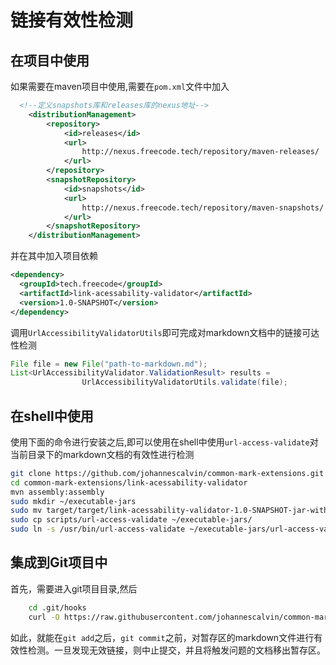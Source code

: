 # 链接有效性检测

## 在项目中使用

如果需要在maven项目中使用,需要在`pom.xml`文件中加入

```xml
  <!--定义snapshots库和releases库的nexus地址-->
    <distributionManagement>
        <repository>
            <id>releases</id>
            <url>
                http://nexus.freecode.tech/repository/maven-releases/
            </url>
        </repository>
        <snapshotRepository>
            <id>snapshots</id>
            <url>
                http://nexus.freecode.tech/repository/maven-snapshots/
            </url>
        </snapshotRepository>
    </distributionManagement>
```

并在其中加入项目依赖

```xml
<dependency>
  <groupId>tech.freecode</groupId>
  <artifactId>link-acessability-validator</artifactId>
  <version>1.0-SNAPSHOT</version>
</dependency>
```

调用`UrlAccessibilityValidatorUtils`即可完成对markdown文档中的链接可达性检测

```java
File file = new File("path-to-markdown.md");
List<UrlAccessibilityValidator.ValidationResult> results =
                UrlAccessibilityValidatorUtils.validate(file);
```

## 在shell中使用

使用下面的命令进行安装之后,即可以使用在shell中使用`url-access-validate`对当前目录下的markdown文档的有效性进行检测

```bash
git clone https://github.com/johannescalvin/common-mark-extensions.git
cd common-mark-extensions/link-acessability-validator
mvn assembly:assembly
sudo mkdir ~/executable-jars
sudo mv target/target/link-acessability-validator-1.0-SNAPSHOT-jar-with-dependencies.jar ~/executable-jars/
sudo cp scripts/url-access-validate ~/executable-jars/
sudo ln -s /usr/bin/url-access-validate ~/executable-jars/url-access-validate
```

## 集成到Git项目中

首先，需要进入git项目目录,然后

```bash
    cd .git/hooks
    curl -O https://raw.githubusercontent.com/johannescalvin/common-mark-extensions/master/link-acessability-validator/scripts/pre-commit
```

如此，就能在`git add`之后，`git commit`之前，对暂存区的markdown文件进行有效性检测。一旦发现无效链接，则中止提交，并且将触发问题的文档移出暂存区。
